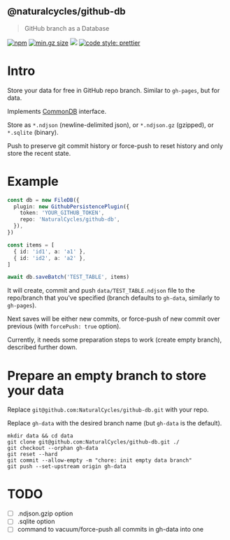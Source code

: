 ## @naturalcycles/github-db

> GitHub branch as a Database

[![npm](https://img.shields.io/npm/v/@naturalcycles/github-db/latest.svg)](https://www.npmjs.com/package/@naturalcycles/github-db)
[![min.gz size](https://badgen.net/bundlephobia/minzip/@naturalcycles/github-db)](https://bundlephobia.com/result?p=@naturalcycles/github-db)
[![](https://circleci.com/gh/NaturalCycles/github-db.svg?style=shield&circle-token=123)](https://circleci.com/gh/NaturalCycles/github-db)
[![code style: prettier](https://img.shields.io/badge/code_style-prettier-ff69b4.svg?style=flat-square)](https://github.com/prettier/prettier)

# Intro

Store your data for free in GitHub repo branch. Similar to `gh-pages`, but for data.

Implements [CommonDB](https://github.com/NaturalCycles/db-lib) interface.

Store as `*.ndjson` (newline-delimited json), or `*.ndjson.gz` (gzipped), or `*.sqlite` (binary).

Push to preserve git commit history or force-push to reset history and only store the recent state.

# Example

```typescript
const db = new FileDB({
  plugin: new GithubPersistencePlugin({
    token: 'YOUR_GITHUB_TOKEN',
    repo: 'NaturalCycles/github-db',
  }),
})

const items = [
  { id: 'id1', a: 'a1' },
  { id: 'id2', a: 'a2' },
]

await db.saveBatch('TEST_TABLE', items)
```

It will create, commit and push `data/TEST_TABLE.ndjson` file to the repo/branch that you've
specified (branch defaults to `gh-data`, similarly to `gh-pages`).

Next saves will be either new commits, or force-push of new commit over previous (with
`forcePush: true` option).

Currently, it needs some preparation steps to work (create empty branch), described further down.

# Prepare an empty branch to store your data

Replace `git@github.com:NaturalCycles/github-db.git` with your repo.

Replace `gh-data` with the desired branch name (but `gh-data` is the default).

```
mkdir data && cd data
git clone git@github.com:NaturalCycles/github-db.git ./
git checkout --orphan gh-data
git reset --hard
git commit --allow-empty -m "chore: init empty data branch"
git push --set-upstream origin gh-data
```

# TODO

- [ ] .ndjson.gzip option
- [ ] .sqlite option
- [ ] command to vacuum/force-push all commits in gh-data into one
